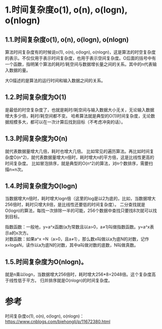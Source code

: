 # 1.时间复杂度o\(1\), o\(n\), o\(logn\), o\(nlogn\)

## 1.1.时间复杂度o\(1\), o\(n\), o\(logn\), o\(nlogn\)
算法时间复杂度有的时候说o\(1\), o\(n\), o\(logn\), o\(nlogn\)，这是算法的时空复杂度的表示。不仅仅用于表示时间复杂度，也用于表示空间复杂度。O后面的括号中有一个函数，指明某个算法的耗时/耗空间与数据增长量之间的关系。其中的n代表输入数据的量。

大O描述的是算法的运行时间和输入数据之间的关系。

## 1.2.时间复杂度为O\(1\)

是最低的时空复杂度了，也就是耗时/耗空间与输入数据大小无关，无论输入数据增大多少倍，耗时/耗空间都不变。 哈希算法就是典型的O\(1\)时间复杂度，无论数据规模多大，都可以在一次计算后找到目标（不考虑冲突的话）。

## 1.3.时间复杂度为O\(n\)

就代表数据量增大几倍，耗时也增大几倍。 比如常见的遍历算法。再比如时间复杂度O\(n^2\)，就代表数据量增大n倍时，耗时增大n的平方倍，这是比线性更高的时间复杂度。 比如冒泡排序，就是典型的O\(n^2\)的算法，对n个数排序，需要扫描n×n次。

## 1.4.时间复杂度为O\(logn\)

当数据增大n倍时，耗时增大logn倍（这里的log是以2为底的，比如，当数据增大256倍时，耗时只增大8倍，是比线性还要低的时间复杂度）。 二分查找就是O\(logn\)的算法，每找一次排除一半的可能，256个数据中查找只要找8次就可以找到目标。

指数函数：一般地，y=a^x函数\(a为常数且以a&gt;0，a≠1\)叫做指数函数。y=a^x表示a的x次方。  
对数函数：如果a^x =N（a&gt;0，且a≠1），那么数x叫做以a为底N的对数，记作x=logaN，读作以a为底N的对数，其中a叫做对数的底数，N叫做真数。

## 1.5.时间复杂度为O\(nlogn\)。

就是n乘以logn，当数据增大256倍时，耗时增大256\*8=2048倍。这个复杂度高于线性低于平方。 归并排序就是O\(nlogn\)的时间复杂度。

# 参考

时间复杂度o\(1\), o\(n\), o\(logn\), o\(nlogn\)：
https://www.cnblogs.com/biehongli/p/11672380.html